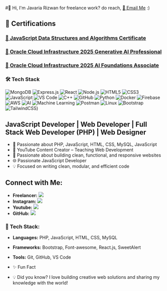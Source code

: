 #👋 Hi, I'm Javaria Rizwan
for freelance work? do reach, [📧 Email Me](mailto:javariarizwan332@gmail.com) :)
## 🏅 Certifications

### [🏅 JavaScript Data Structures and Algorithms Certificate](https://www.freecodecamp.org/certification/JavariaRizwan/javascript-algorithms-and-data-structures-v8)

### [🏅 Oracle Cloud Infrastructure 2025 Generative AI Professional](https://brm-certview.oracle.com/ords/certview/ecertificate?ssn=OC6840907&trackId=OCI25GAIOCP&key=1221a3ca533e2c5faa6f61c43253215d16b268ed)

### [🏅 Oracle Cloud Infrastructure 2025 AI Foundations Associate](https://catalog-education.oracle.com/pls/certview/sharebadge?id=32AD588497D5DC5CBD5CF8DA2593C579E6FC6A7AF96BFE82CA8D6CEB2191E4DC)

### 🛠️ Tech Stack
![MongoDB](https://img.shields.io/badge/MongoDB-47A248?style=flat&logo=mongodb&logoColor=white)
![Express.js](https://img.shields.io/badge/Express.js-000000?style=flat&logo=express&logoColor=white)
![React](https://img.shields.io/badge/React-61DAFB?style=flat&logo=react&logoColor=black)
![Node.js](https://img.shields.io/badge/Node.js-339933?style=flat&logo=node.js&logoColor=white)
![HTML5](https://img.shields.io/badge/HTML5-E34F26?style=flat&logo=html5&logoColor=white)
![CSS3](https://img.shields.io/badge/CSS3-1572B6?style=flat&logo=css3&logoColor=white)
![JavaScript](https://img.shields.io/badge/JavaScript-F7DF1E?style=flat&logo=javascript&logoColor=black)
![VS Code](https://img.shields.io/badge/VS%20Code-007ACC?style=flat&logo=visual-studio-code&logoColor=white)
![C++](https://img.shields.io/badge/C++-00599C?style=flat&logo=c%2B%2B&logoColor=white)
![GitHub](https://img.shields.io/badge/GitHub-181717?style=flat&logo=github&logoColor=white)
![Python](https://img.shields.io/badge/Python-3776AB?style=flat&logo=python&logoColor=white)
![Docker](https://img.shields.io/badge/Docker-2496ED?style=flat&logo=docker&logoColor=white)
![Firebase](https://img.shields.io/badge/Firebase-FFCA28?style=flat&logo=firebase&logoColor=black)
![AWS](https://img.shields.io/badge/AWS-232F3E?style=flat&logo=amazon-aws&logoColor=white)
![AI](https://img.shields.io/badge/Artificial%20Intelligence-FF6F61?style=flat&logo=brain&logoColor=white)
![Machine Learning](https://img.shields.io/badge/Machine%20Learning-4B8BBE?style=flat&logo=tensorflow&logoColor=white)
![Postman](https://img.shields.io/badge/Postman-FF6C37?style=flat&logo=postman&logoColor=white)
![Linux](https://img.shields.io/badge/Linux-FCC624?style=flat&logo=linux&logoColor=black)
![Bootstrap](https://img.shields.io/badge/Bootstrap-7952B3?style=flat&logo=bootstrap&logoColor=white)
![TailwindCSS](https://img.shields.io/badge/TailwindCSS-38B2AC?style=flat&logo=tailwind-css&logoColor=white))

## JavaScript Developer | Web Developer | Full Stack Web Developer (PHP) | Web Designer 
- 🚀 Passionate about PHP, JavaScript, HTML, CSS, MySQL, JavaScript  
- 🎥 YouTube Content Creator – Teaching Web Development  
- 🎯 Passionate about building clean, functional, and responsive websites  
- 🌐 Passionate JavaScript Developer
- 💡 Focused on writing clean, modular, and efficient code
## Connect with Me:
- **Freelancer:**  <a href="https://www.freelancer.com/u/JavariaRizwan?frm=JavariaRizwan&sb=t"><img src="https://img.shields.io/badge/Freelancer-0074CC?style=for-the-badge&logo=freelancer"></a>
- **Instagram:** <a href="https://www.instagram.com/javaria_rizwan786?igsh=cjlxMW1mNmVrM2pp"><img src="https://img.shields.io/badge/Instagram-E4405F?style=for-the-badge&logo=instagram&logoColor=white"></a> 
- **Youtube:**  <a href="https://youtube.com/@greatcodehub?si=_LojwdOZMjwS3tR3" target="_blank">
  <img src="https://img.shields.io/badge/YouTube-FF0000?style=for-the-badge&logo=youtube&logoColor=white"></a>
- **GitHub:**  <a href="https://github.com/JavariaRizwan"><img src="https://img.shields.io/badge/GitHub-181717?style=for-the-badge&logo=github&logoColor=white"></a>

### 🚀 Tech Stack:  
- **Languages:** PHP, JavaScript, HTML, CSS, MySQL  
- **Frameworks:** Bootstrap, Font-awesome, React.js, SweetAlert  
- **Tools:** Git, GitHub, VS Code

- ✨ Fun Fact
- 💡 Did you know? I love building creative web solutions and sharing my knowledge with the world!
